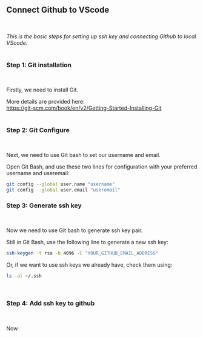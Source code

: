 ## **Connect Github to VScode**
<br>

*This is the basic steps for setting up ssh key and connecting Github to local VScode.*
<br>
<br>


### **Step 1: Git installation**
<br>

Firstly, we need to install Git.  

More details are provided here:  
https://git-scm.com/book/en/v2/Getting-Started-Installing-Git  
<br>

### **Step 2: Git Configure**  
<br>

Next, we need to use Git bash to set our username and email.  

Open Git Bash, and use these two lines for configuration with your preferred username and useremail:
```Bash
git config --global user.name "username"
git config --global user.email "useremail"
```
  
### **Step 3: Generate ssh key**  
<br>

Now we need to use Git bash to generate ssh key pair.  

Still in Git Bash, use the following line to generate a new ssh key:  
```Bash
ssh-keygen -t rsa -b 4096 -C "YOUR_GITHUB_EMAIL_ADDRESS"
```
Or, if we want to use ssh keys we already have, check them using:
```Bash
ls -al ~/.ssh
```
<br>

### **Step 4: Add ssh key to github**
<br>

Now 